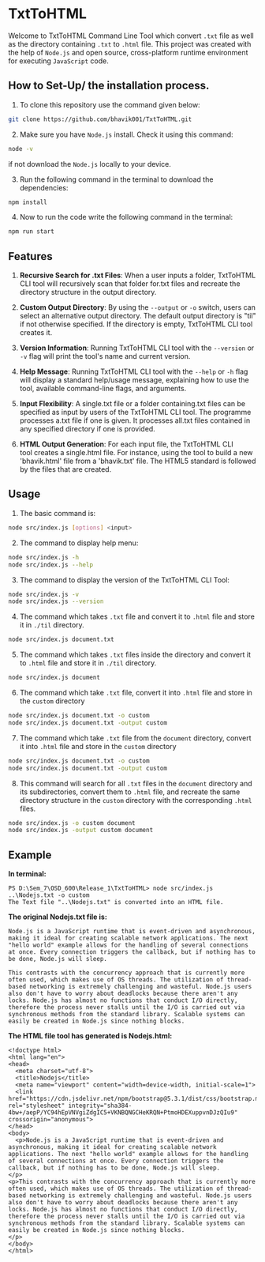 # TxtToHTML

Welcome to TxtToHTML Command Line Tool which convert `.txt` file as well as the directory containing `.txt` to `.html` file. This project was created with the help of `Node.js` and open source, cross-platform runtime environment for executing `JavaScript` code.

## How to Set-Up/ the installation process.

1. To clone this repository use the command given below:

```bash
git clone https://github.com/bhavik001/TxtToHTML.git
```

2.  Make sure you have `Node.js` install. Check it using this command:

```bash
node -v
```

if not download the `Node.js` locally to your device.

3.  Run the following command in the terminal to download the dependencies:

```bash
npm install
```

4. Now to run the code write the following command in the terminal:

```bash
npm run start
```

## Features

1. **Recursive Search for .txt Files**: When a user inputs a folder, TxtToHTML CLI tool will recursively scan that folder for.txt files and recreate the directory structure in the output directory.

2. **Custom Output Directory**: By using the `--output` or `-o` switch, users can select an alternative output directory. The default output directory is "til" if not otherwise specified. If the directory is empty, TxtToHTML CLI tool creates it.

3. **Version Information**: Running TxtToHTML CLI tool with the `--version` or `-v` flag will print the tool's name and current version.

4. **Help Message**: Running TxtToHTML CLI tool with the `--help` or `-h` flag will display a standard help/usage message, explaining how to use the tool, available command-line flags, and arguments.

5. **Input Flexibility**: A single.txt file or a folder containing.txt files can be specified as input by users of the TxtToHTML CLI tool. The programme processes a.txt file if one is given. It processes all.txt files contained in any specified directory if one is provided.

6. **HTML Output Generation**: For each input file, the TxtToHTML CLI tool creates a single.html file. For instance, using the tool to build a new 'bhavik.html' file from a 'bhavik.txt' file. The HTML5 standard is followed by the files that are created.

## Usage

1. The basic command is:

```bash
node src/index.js [options] <input>
```

2. The command to display help menu:

```bash
node src/index.js -h
node src/index.js --help
```

3. The command to display the version of the TxtToHTML CLI Tool:

```bash
node src/index.js -v
node src/index.js --version
```

4. The command which takes `.txt` file and convert it to `.html` file and store it in `./til` directory.

```bash
node src/index.js document.txt
```

5. The command which takes `.txt` files inside the directory and convert it to `.html` file and store it in `./til` directory.

```bash
node src/index.js document
```

6. The command which take `.txt` file, convert it into `.html` file and store in the `custom` directory

```bash
node src/index.js document.txt -o custom
node src/index.js document.txt -output custom
```

7. The command which take `.txt` file from the `document` directory, convert it into `.html` file and store in the `custom` directory

```bash
node src/index.js document.txt -o custom
node src/index.js document.txt -output custom
```

8. This command will search for all `.txt` files in the `document` directory and its subdirectories, convert them to `.html` file, and recreate the same directory structure in the `custom` directory with the corresponding `.html` files.

```bash
node src/index.js -o custom document
node src/index.js -output custom document
```

## Example

**In terminal:**

```
PS D:\Sem_7\OSD_600\Release_1\TxtToHTML> node src/index.js ..\Nodejs.txt -o custom
The Text file "..\Nodejs.txt" is converted into an HTML file.
```

**The original Nodejs.txt file is:**

```
Node.js is a JavaScript runtime that is event-driven and asynchronous, making it ideal for creating scalable network applications. The next "hello world" example allows for the handling of several connections at once. Every connection triggers the callback, but if nothing has to be done, Node.js will sleep.

This contrasts with the concurrency approach that is currently more often used, which makes use of OS threads. The utilization of thread-based networking is extremely challenging and wasteful. Node.js users also don't have to worry about deadlocks because there aren't any locks. Node.js has almost no functions that conduct I/O directly, therefore the process never stalls until the I/O is carried out via synchronous methods from the standard library. Scalable systems can easily be created in Node.js since nothing blocks.
```

**The HTML file tool has generated is Nodejs.html:**

```
<!doctype html>
<html lang="en">
<head>
  <meta charset="utf-8">
  <title>Nodejs</title>
  <meta name="viewport" content="width=device-width, initial-scale=1">
  <link href="https://cdn.jsdelivr.net/npm/bootstrap@5.3.1/dist/css/bootstrap.min.css" rel="stylesheet" integrity="sha384-4bw+/aepP/YC94hEpVNVgiZdgIC5+VKNBQNGCHeKRQN+PtmoHDEXuppvnDJzQIu9" crossorigin="anonymous">
</head>
<body>
  <p>Node.js is a JavaScript runtime that is event-driven and asynchronous, making it ideal for creating scalable network applications. The next "hello world" example allows for the handling of several connections at once. Every connection triggers the callback, but if nothing has to be done, Node.js will sleep.
</p>
<p>This contrasts with the concurrency approach that is currently more often used, which makes use of OS threads. The utilization of thread-based networking is extremely challenging and wasteful. Node.js users also don't have to worry about deadlocks because there aren't any locks. Node.js has almost no functions that conduct I/O directly, therefore the process never stalls until the I/O is carried out via synchronous methods from the standard library. Scalable systems can easily be created in Node.js since nothing blocks.
</p>
</body>
</html>
```
